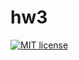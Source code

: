 # hw3

[![MIT license](https://img.shields.io/badge/license-MIT-blue.svg)](https://github.com/CaelmBleidd/fp-homework/blob/master/hw3/LICENSE)
